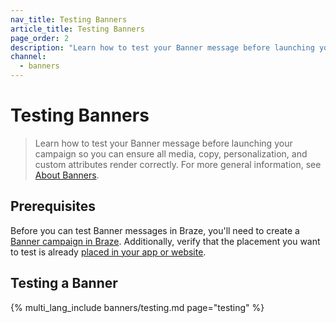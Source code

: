 ```yaml
---
nav_title: Testing Banners
article_title: Testing Banners
page_order: 2
description: "Learn how to test your Banner message before launching your campaign so you can ensure all media, copy, personalization, and custom attributes render correctly."
channel:
  - banners
---
```


# Testing Banners

> Learn how to test your Banner message before launching your campaign so you can ensure all media, copy, personalization, and custom attributes render correctly. For more general information, see [About Banners]({{site.baseurl}}/user_guide/message_building_by_channel/banners).

## Prerequisites

Before you can test Banner messages in Braze, you'll need to create a [Banner campaign in Braze]({{site.baseurl}}/user_guide/message_building_by_channel/banners/creating_campaigns/). Additionally, verify that the placement you want to test is already [placed in your app or website]({{site.baseurl}}/developer_guide/banners/creating_placements). 

## Testing a Banner

{% multi_lang_include banners/testing.md page="testing" %}

